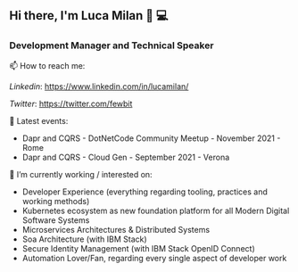 ## Hi there, I'm Luca Milan 👋 💻

### Development Manager and Technical Speaker

📫 How to reach me:

*Linkedin*: https://www.linkedin.com/in/lucamilan/

*Twitter*: https://twitter.com/fewbit

🌱 Latest events:

* Dapr and CQRS - DotNetCode Community Meetup - November 2021 - Rome
* Dapr and CQRS - Cloud Gen - September 2021 - Verona

🔭 I’m currently working / interested on:

* Developer Experience (everything regarding tooling, practices and working methods)
* Kubernetes ecosystem as new foundation platform for all Modern Digital Software Systems
* Microservices Architectures & Distributed Systems
* Soa Architecture (with IBM Stack)
* Secure Identity Management (with IBM Stack OpenID Connect)
* Automation Lover/Fan, regarding every single aspect of developer work
